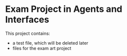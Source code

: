 # Exam Project in Agents and Interfaces

This project contains: 
- a test file, which will be deleted later
- files for the exam art project 